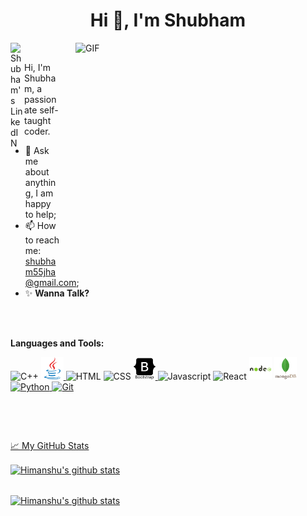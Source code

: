 <!-- Header  -->
<h1 align="center">Hi 👋, I'm Shubham </h1>

<!-- Header  -->

<!-- Contribution Graph-->



<a href="https://www.linkedin.com/in/shubham55jha">
  <img align="left" alt="Shubham's LinkedIN" width="22px" src="https://raw.githubusercontent.com/peterthehan/peterthehan/master/assets/linkedin.svg" />
</a>


<!-- ![](https://visitor-badge.glitch.me/badge?page_id=shubhamjha55.shubhamjha55) -->

<img align="right" alt="GIF" src="https://www.bing.com/th/id/OGC.f0fef1eb96e50c4820eee35462a62ab2?pid=1.7&rurl=https%3a%2f%2fmedia.giphy.com%2fmedia%2fK5kfQExKk731K%2fgiphy.gif&ehk=t%2bOXEOm0mQVWtNiU0oWXspjN1b%2buZL7ZOsyylgB0suU%3d" width="400" height="360" style="margin-left : 5%"/>
<br />


Hi, I'm Shubham, a passionate self-taught coder.

   
- 💬 Ask me about anything, I am happy to help;
- 📫 How to reach me: shubham55jha@gmail.com;
- ✨ **Wanna Talk?**
<p>
</br>
</br>

**Languages and Tools:**  

<p align="left">
<img src="https://raw.githubusercontent.com/yurijserrano/Github-Profile-Readme-Logos/master/programming%20languages/c%2B%2B.svg" width="36" height="36" alt="C++" />
<a href="https://www.java.com" target="_blank" rel="noreferrer"> <img src="https://raw.githubusercontent.com/devicons/devicon/master/icons/java/java-original.svg" alt="java" width="36" height="36"/> </a>
<img src="https://raw.githubusercontent.com/yurijserrano/Github-Profile-Readme-Logos/master/others/html.svg" width="36" height="36" alt="HTML" />
<img src="https://raw.githubusercontent.com/yurijserrano/Github-Profile-Readme-Logos/master/others/css.svg" width="36" height="36" alt="CSS" />
<a href="https://getbootstrap.com" target="_blank" rel="noreferrer"> <img src="https://raw.githubusercontent.com/devicons/devicon/master/icons/bootstrap/bootstrap-plain-wordmark.svg" alt="bootstrap" width="35" height="35"/> </a> 
<img src="https://raw.githubusercontent.com/yurijserrano/Github-Profile-Readme-Logos/master/programming%20languages/javascript.svg" width="36" height="36" alt="Javascript" />
<img src="https://raw.githubusercontent.com/yurijserrano/Github-Profile-Readme-Logos/master/frameworks/react.svg" width="36" height="36" alt="React" />
<img src="https://raw.githubusercontent.com/devicons/devicon/master/icons/nodejs/nodejs-original-wordmark.svg" alt="nodejs" width="36" height="36"/>
<img src="https://raw.githubusercontent.com/devicons/devicon/master/icons/mongodb/mongodb-original-wordmark.svg" alt="mongodb" width="36" height="36"/> </a> <a href="https://www.mysql.com/" target="_blank" rel="noreferrer">
<img src="https://github.com/yurijserrano/Github-Profile-Readme-Logos/blob/master/programming%20languages/python.svg" width="36" height="36" alt="Python" />
<img src="https://raw.githubusercontent.com/yurijserrano/Github-Profile-Readme-Logos/master/others/git.svg" width="36" height="36" alt="Git" />
</p>
</p>
<br>
<p>
</br>

📈 My GitHub Stats


<a href="https://github.com/shubhamjha55/github-readme-stats"><img align="center" src="https://github-readme-stats.vercel.app/api?username=shubhamjha55&count_private=true" alt="Himanshu's github stats" /></a> 
<br>

<br>
<a href="https://github.com/shubhamjha55/github-readme-stats"><img align="center" src="https://github-readme-stats.vercel.app/api/top-langs?username=shubhamjha55&theme=dark&show_icons=true&locale=en&layout=compact" alt="Himanshu's github stats" /></a> 

